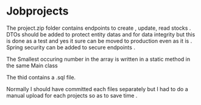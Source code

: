# Jobprojects
The project.zip folder contains endpoints to create , update, read stocks . DTOs should be added to protect entity datas and for data integrity but this is done as a test and yes it sure can be moved to production even as it is . Spring security can be added to secure endpoints .

The Smallest occuring number in the array is written in a static method in the same Main class 

The thid contains a .sql file. 

Normally I should have committed each files separately but I had to do a manual upload for each projects so as to save time . 
